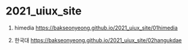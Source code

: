 # 2021_uiux_site
1. himedia https://bakseonyeong.github.io/2021_uiux_site/01himedia

1. 한국대 https://bakseonyeong.github.io/2021_uiux_site/02hangukdae
